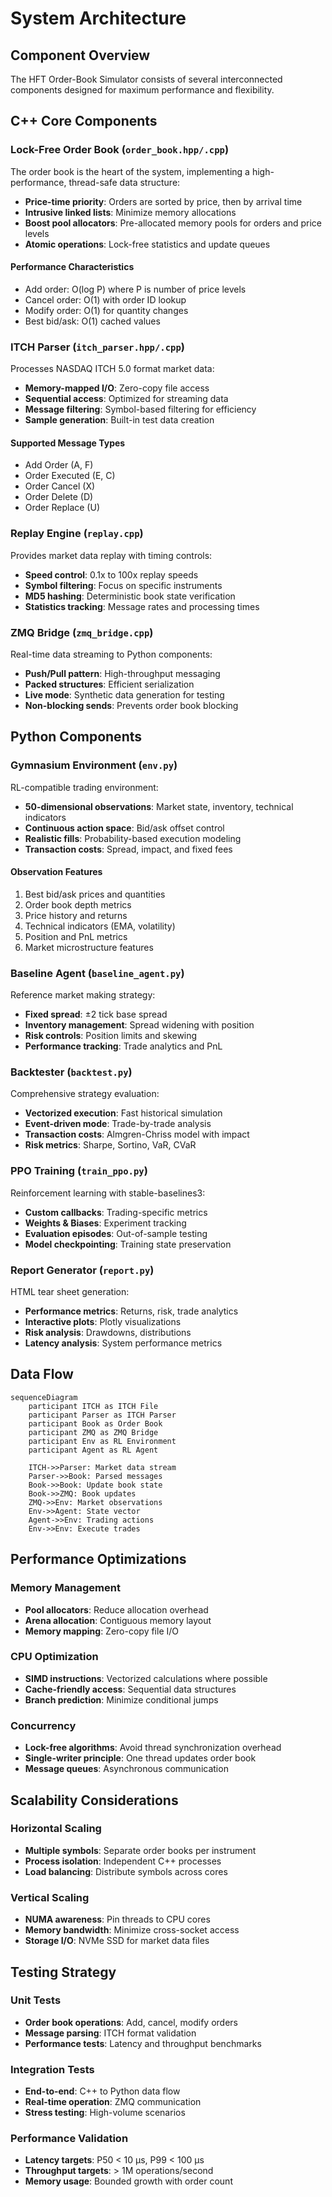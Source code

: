 # System Architecture

## Component Overview

The HFT Order-Book Simulator consists of several interconnected components designed for maximum performance and flexibility.

## C++ Core Components

### Lock-Free Order Book (`order_book.hpp/.cpp`)

The order book is the heart of the system, implementing a high-performance, thread-safe data structure:

- **Price-time priority**: Orders are sorted by price, then by arrival time
- **Intrusive linked lists**: Minimize memory allocations
- **Boost pool allocators**: Pre-allocated memory pools for orders and price levels
- **Atomic operations**: Lock-free statistics and update queues

#### Performance Characteristics
- Add order: O(log P) where P is number of price levels
- Cancel order: O(1) with order ID lookup
- Modify order: O(1) for quantity changes
- Best bid/ask: O(1) cached values

### ITCH Parser (`itch_parser.hpp/.cpp`)

Processes NASDAQ ITCH 5.0 format market data:

- **Memory-mapped I/O**: Zero-copy file access
- **Sequential access**: Optimized for streaming data
- **Message filtering**: Symbol-based filtering for efficiency
- **Sample generation**: Built-in test data creation

#### Supported Message Types
- Add Order (A, F)
- Order Executed (E, C)
- Order Cancel (X)
- Order Delete (D)
- Order Replace (U)

### Replay Engine (`replay.cpp`)

Provides market data replay with timing controls:

- **Speed control**: 0.1x to 100x replay speeds
- **Symbol filtering**: Focus on specific instruments
- **MD5 hashing**: Deterministic book state verification
- **Statistics tracking**: Message rates and processing times

### ZMQ Bridge (`zmq_bridge.cpp`)

Real-time data streaming to Python components:

- **Push/Pull pattern**: High-throughput messaging
- **Packed structures**: Efficient serialization
- **Live mode**: Synthetic data generation for testing
- **Non-blocking sends**: Prevents order book blocking

## Python Components

### Gymnasium Environment (`env.py`)

RL-compatible trading environment:

- **50-dimensional observations**: Market state, inventory, technical indicators
- **Continuous action space**: Bid/ask offset control
- **Realistic fills**: Probability-based execution modeling
- **Transaction costs**: Spread, impact, and fixed fees

#### Observation Features
1. Best bid/ask prices and quantities
2. Order book depth metrics
3. Price history and returns
4. Technical indicators (EMA, volatility)
5. Position and PnL metrics
6. Market microstructure features

### Baseline Agent (`baseline_agent.py`)

Reference market making strategy:

- **Fixed spread**: ±2 tick base spread
- **Inventory management**: Spread widening with position
- **Risk controls**: Position limits and skewing
- **Performance tracking**: Trade analytics and PnL

### Backtester (`backtest.py`)

Comprehensive strategy evaluation:

- **Vectorized execution**: Fast historical simulation
- **Event-driven mode**: Trade-by-trade analysis
- **Transaction costs**: Almgren-Chriss model with impact
- **Risk metrics**: Sharpe, Sortino, VaR, CVaR

### PPO Training (`train_ppo.py`)

Reinforcement learning with stable-baselines3:

- **Custom callbacks**: Trading-specific metrics
- **Weights & Biases**: Experiment tracking
- **Evaluation episodes**: Out-of-sample testing
- **Model checkpointing**: Training state preservation

### Report Generator (`report.py`)

HTML tear sheet generation:

- **Performance metrics**: Returns, risk, trade analytics
- **Interactive plots**: Plotly visualizations
- **Risk analysis**: Drawdowns, distributions
- **Latency analysis**: System performance metrics

## Data Flow

```mermaid
sequenceDiagram
    participant ITCH as ITCH File
    participant Parser as ITCH Parser
    participant Book as Order Book
    participant ZMQ as ZMQ Bridge
    participant Env as RL Environment
    participant Agent as RL Agent
    
    ITCH->>Parser: Market data stream
    Parser->>Book: Parsed messages
    Book->>Book: Update book state
    Book->>ZMQ: Book updates
    ZMQ->>Env: Market observations
    Env->>Agent: State vector
    Agent->>Env: Trading actions
    Env->>Env: Execute trades
```

## Performance Optimizations

### Memory Management
- **Pool allocators**: Reduce allocation overhead
- **Arena allocation**: Contiguous memory layout
- **Memory mapping**: Zero-copy file I/O

### CPU Optimization
- **SIMD instructions**: Vectorized calculations where possible
- **Cache-friendly access**: Sequential data structures
- **Branch prediction**: Minimize conditional jumps

### Concurrency
- **Lock-free algorithms**: Avoid thread synchronization overhead
- **Single-writer principle**: One thread updates order book
- **Message queues**: Asynchronous communication

## Scalability Considerations

### Horizontal Scaling
- **Multiple symbols**: Separate order books per instrument
- **Process isolation**: Independent C++ processes
- **Load balancing**: Distribute symbols across cores

### Vertical Scaling
- **NUMA awareness**: Pin threads to CPU cores
- **Memory bandwidth**: Minimize cross-socket access
- **Storage I/O**: NVMe SSD for market data files

## Testing Strategy

### Unit Tests
- **Order book operations**: Add, cancel, modify orders
- **Message parsing**: ITCH format validation
- **Performance tests**: Latency and throughput benchmarks

### Integration Tests
- **End-to-end**: C++ to Python data flow
- **Real-time operation**: ZMQ communication
- **Stress testing**: High-volume scenarios

### Performance Validation
- **Latency targets**: P50 < 10 μs, P99 < 100 μs
- **Throughput targets**: > 1M operations/second
- **Memory usage**: Bounded growth with order count